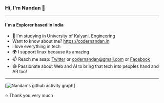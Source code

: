 ### Hi, I'm Nandan 👋
---

#### I'm a Explorer based in India
- 🏢 I'm  studying in University of Kalyani, Engineering
- Want to know about me? https://codernandan.in
- I love everything in tech
- 🌍 I support linux because its amazing
- 📫 Reach me asap: <a href="https://twitter.com/coder_nandan/">Twitter</a> or codernandan@gmail.com or <a href="https://facebook.com/codernandan/">Facebook</a> 
- 😄 Passionate about Web and AI to bring that tech into peoples hand and AR too!


---



[![Nandan's github activity graph](https://github-readme-activity-graph.vercel.app/graph?username=nandanNM&bg_color=000000&color=ffffff&line=ffa047&point=1b03d3&area=true&hide_border=true)]

⭐️ Thank you very much
